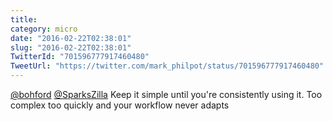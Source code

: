 ```yaml
---
title: 
category: micro
date: "2016-02-22T02:38:01"
slug: "2016-02-22T02:38:01"
TwitterId: "701596777917460480"
TweetUrl: "https://twitter.com/mark_philpot/status/701596777917460480"
---
```


[@bohford](https://twitter.com/bohford)
[@SparksZilla](https://twitter.com/SparksZilla) Keep it simple until you're
consistently using it. Too complex too quickly and your workflow never adapts
